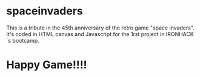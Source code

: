 # spaceinvaders
This is a tribute in the 45th anniversary of the retro game "space invaders". It's coded in HTML canvas and Javascript for the 1rst project in IRONHACK´s bootcamp.

# Happy Game!!!!

